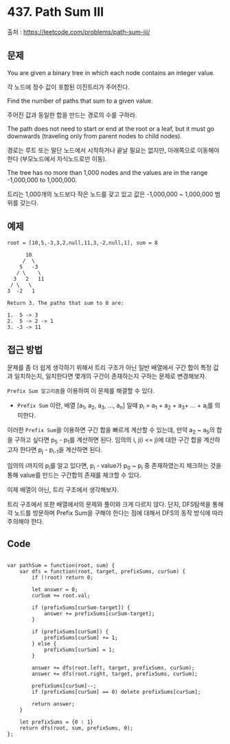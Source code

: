 # 437. Path Sum III
출처 : https://leetcode.com/problems/path-sum-iii/

## 문제 


You are given a binary tree in which each node contains an integer value.

각 노드에 정수 값이 포함된 이진트리가 주어진다.

Find the number of paths that sum to a given value.

주어진 값과 동일한 합을 만드는 경로의 수를 구하라.

The path does not need to start or end at the root or a leaf, but it must go downwards (traveling only from parent nodes to child nodes).

경로는 루트 또는 말단 노드에서 시작하거나 끝날 필요는 없지만, 아래쪽으로 이동해야한다 (부모노드에서 자식노드로만 이동).

The tree has no more than 1,000 nodes and the values are in the range -1,000,000 to 1,000,000.

트리는 1,000개의 노드보다 작은 노드를 갖고 있고 값은 -1,000,000 ~ 1,000,000 범위를 갖는다.

## 예제

```
root = [10,5,-3,3,2,null,11,3,-2,null,1], sum = 8

      10
     /  \
    5   -3
   / \    \
  3   2   11
 / \   \
3  -2   1

Return 3. The paths that sum to 8 are:

1.  5 -> 3
2.  5 -> 2 -> 1
3. -3 -> 11
```

## 접근 방법

문제를 좀 더 쉽게 생각하기 위해서 트리 구조가 아닌 일반 배열에서 구간 합이 특정 값과 일치하는지, 일치한다면 몇개의 구간이 존재하는지 구하는 문제로 변경해보자.

`Prefix Sum 알고리즘`을 이용하여 이 문제를 해결할 수 있다.

- `Prefix Sum` 이란, 배열 [a<sub>1</sub>, a<sub>2</sub>, a<sub>3</sub>, ..., a<sub>n</sub>] 일때 p<sub>i</sub> = a<sub>1</sub> + a<sub>2</sub> + a<sub>3</sub>+  ... + a<sub>i</sub>를 의미한다.

이러한 `Prefix Sum`을 이용하면 구간 합을 빠르게 계산할 수 있는데, 만약  a<sub>2</sub> ~ a<sub>5</sub>의 합을 구하고 싶다면 p<sub>5</sub> - p<sub>1</sub>를 계산하면 된다. 임의의 i, j(i <= j)에 대한 구간 합을 계산하고자 한다면 p<sub>j</sub> - p<sub>i-1</sub>을 계산하면 된다.

임의의 i까지의 p<sub>i</sub>를 알고 있다면, p<sub>i</sub> - value가 p<sub>0</sub> ~ p<sub>i</sub> 중 존재하였는지 체크하는 것을 통해 value를 만드는 구간합의 존재를 체크할 수 있다.

이제 배열이 아닌, 트리 구조에서 생각해보자.

트리 구조에서 또한  배열에서의 문제와 풀이와 크게 다르지 않다. 단지, DFS탐색을 통해 각 노드를 방문하며 Prefix Sum을 구해야 한다는 점에 대해서 DFS의 동작 방식에 따라 주의해야 한다.


## Code
<pre>
<code>
var pathSum = function(root, sum) {
    var dfs = function(root, target, prefixSums, curSum) {
        if (!root) return 0;
        
        let answer = 0;
        curSum += root.val;
        
        if (prefixSums[curSum-target]) {
            answer += prefixSums[curSum-target];
        }
        
        if (prefixSums[curSum]) {
            prefixSums[curSum] += 1;
        } else {
            prefixSums[curSum] = 1;
        }
        
        answer += dfs(root.left, target, prefixSums, curSum);
        answer += dfs(root.right, target, prefixSums, curSum);
        
        prefixSums[curSum]--;
        if (prefixSums[curSum] == 0) delete prefixSums[curSum];
        
        return answer;
    }
    
    let prefixSums = {0 : 1}
    return dfs(root, sum, prefixSums, 0);
};
</code>
</pre>
